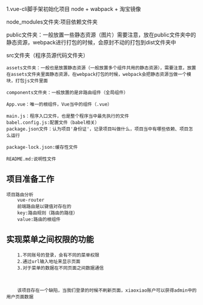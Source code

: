 1.vue-cli脚手架初始化项目
node + wabpack + 淘宝镜像

node_modules文件夹:项目依赖文件夹

public文件夹：一般放置一些静态资源（图片）需要注意，放在public文件夹中的静态资源，webpack进行打包的时候，会原封不动的打包到dist文件夹中

src文件夹（程序员源代码文件夹）
    
    assets文件夹：一般也是放置静态资源（一般放置多个组件共用的静态资源），需要注意，放置在assets文件夹里面静态资源，在webpack打包的时候，webpack会把静态资源当做一个模块，打包js文件里面

    components文件夹：一般放置的是非路由组件（全局组件）

    App.vue：唯一的根组件，Vue当中的组件（.vue）

    main.js：程序入口文件，也是整个程序当中最先执行的文件
    babel.config.js:配置文件（babel相关）
    package.json文件：认为项目'身份证'，记录项目叫做什么，项目当中有哪些依赖、项目怎么运行

    package-lock.json:缓存性文件
    
    README.md:说明性文件

## 项目准备工作
    项目路由分析
        vue-router
        前端路由是以键值对存在的
        key:路由规则（路由的路径）
        value:路由的根组件    


## 实现菜单之间权限的功能
```text
    1.不同账号的登录，会有不同的菜单权限
    2.通过url输入地址来显示页面
    3.对于菜单的数据在不同页面之间数据通信



    该项目存在一个缺陷，当我们登录的时候不刷新页面，xiaoxiao账户可以获得admin中的用户页面数据

```
